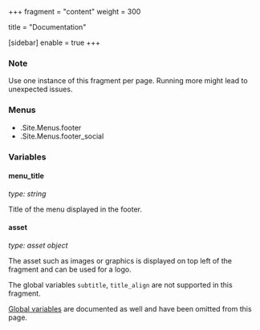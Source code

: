 +++
fragment = "content"
weight = 300

title = "Documentation"

[sidebar]
  enable = true
+++

### Note

Use one instance of this fragment per page. Running more might lead to unexpected issues.

### Menus

- .Site.Menus.footer
- .Site.Menus.footer_social

### Variables

#### menu_title
*type: string*

Title of the menu displayed in the footer.

#### asset
*type: asset object*

The asset such as images or graphics is displayed on top left of the fragment and can be used for a logo. 

The global variables `subtitle`, `title_align` are not supported in this fragment.

[Global variables](/docs/global-variables) are documented as well and have been omitted from this page.
